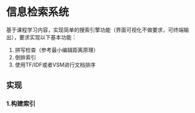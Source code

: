# 信息检索系统



基于课程学习内容，实现简单的搜索引擎功能（界面可视化不做要求，可终端输
出），要求实现以下基本功能：

1. 拼写检查（参考最小编辑距离原理）
2. 倒排索引
3. 使用TF/IDF或者VSM进行文档排序



## 实现

### 1.构建索引

